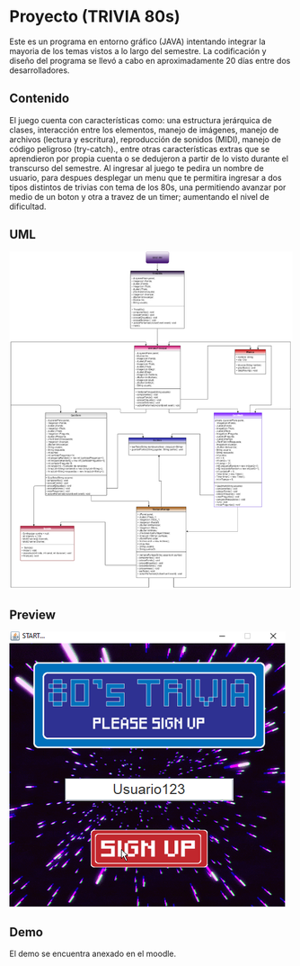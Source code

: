 # Proyecto (TRIVIA 80s)
Este es un programa en entorno gráfico (JAVA) intentando integrar la mayoria de los temas vistos a lo largo del semestre. La codificación y diseño del programa se llevó a cabo en aproximadamente 20 días entre dos desarrolladores.
## Contenido
El juego cuenta con características como: una estructura jerárquica de clases, interacción entre los elementos, manejo de imágenes, manejo de archivos (lectura y escritura), reproducción de sonidos (MIDI), manejo de código peligroso (try-catch)., entre otras características extras que se aprendieron por propia cuenta o se dedujeron a partir de lo visto durante el transcurso del semestre.
Al ingresar al juego te pedira un nombre de usuario, para despues desplegar un menu que te permitira ingresar a dos tipos distintos de trivias con tema de los 80s, una permitiendo avanzar por medio de un boton y otra a travez de un timer; aumentando el nivel de dificultad.
## UML
![](imagenes/UML.png)
## Preview
![](imagenes/preview1.png)
## Demo
El demo se encuentra anexado en el moodle.
